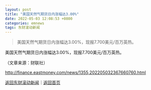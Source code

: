 ```yaml
---
layout: post
title: "美国天然气期货日内涨幅达3.00%"
date: 2022-05-03 12:08:53 +0800
categories: emnews
tags: 东财滚动新闻
---
```

> 美国天然气期货日内涨幅达3.00%，现报7.700美元/百万英热。

<p>美国天然气期货日内涨幅达3.00%，现报7.700美元/百万英热。</p><p class="em_media">（文章来源：财联社）</p>

<http://finance.eastmoney.com/news/1355,202205032367660760.html>

[返回东财滚动新闻](//finews.withounder.com/emnews/)｜[返回首页](//finews.withounder.com/)